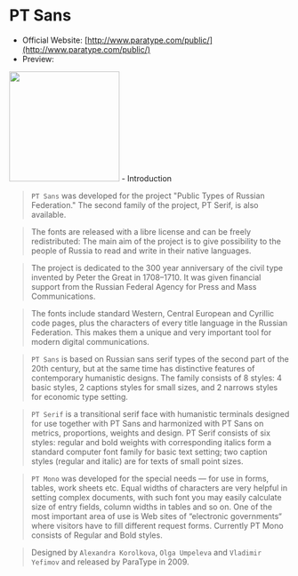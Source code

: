 # PT Sans
- Official Website: [http://www.paratype.com/public/](http://www.paratype.com/public/)  
- Preview:  
<img src="https://raw.githubusercontent.com/keqingrong/study-notes/master/font/images/PT-Sans.svg.png" width="198">
- Introduction

> `PT Sans` was developed for the project "Public Types of Russian Federation." The second family of the project, PT Serif, is also available.

> The fonts are released with a libre license and can be freely redistributed: The main aim of the project is to give possibility to the people of Russia to read and write in their native languages.

> The project is dedicated to the 300 year anniversary of the civil type invented by Peter the Great in 1708–1710. It was given financial support from the Russian Federal Agency for Press and Mass Communications.

> The fonts include standard Western, Central European and Cyrillic code pages, plus the characters of every title language in the Russian Federation. This makes them a unique and very important tool for modern digital communications.

> `PT Sans` is based on Russian sans serif types of the second part of the 20th century, but at the same time has distinctive features of contemporary humanistic designs. The family consists of 8 styles: 4 basic styles, 2 captions styles for small sizes, and 2 narrows styles for economic type setting.

> `PT Serif` is a transitional serif face with humanistic terminals designed for use together with PT Sans and harmonized with PT Sans on metrics, proportions, weights and design. PT Serif consists of six styles: regular and bold weights with corresponding italics form a standard computer font family for basic text setting; two caption styles (regular and italic) are for texts of small point sizes.

> `PT Mono` was developed for the special needs — for use in forms, tables, work sheets etc. Equal widths of characters are very helpful in setting complex documents, with such font you may easily calculate size of entry fields, column widths in tables and so on. One of the most important area of use is Web sites of “electronic governments“ where visitors have to fill different request forms.
Currently PT Mono consists of Regular and Bold styles.

> Designed by `Alexandra Korolkova`, `Olga Umpeleva` and `Vladimir Yefimov` and released by ParaType in 2009.



